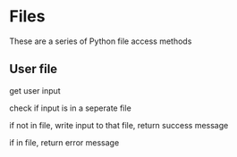 # Files

These are a series of Python file access methods

## User file

get user input

check if input is in a seperate file

if not in file, write input to that file, return success message

if in file, return error message
